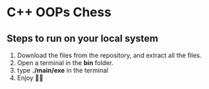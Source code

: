 # C++ OOPs Chess

## Steps to run on your local system
1. Download the files from the repository, and extract all the files.
2. Open a terminal in the **bin** folder.
3. type **./main/exe** in the terminal
4. Enjoy 🙂🙂

